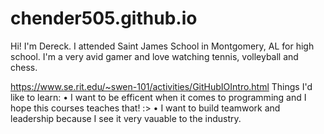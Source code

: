 # chender505.github.io
Hi! I'm Dereck. I attended Saint James School in Montgomery, AL for high school. I'm  a very avid gamer and love watching tennis, volleyball and chess.

https://www.se.rit.edu/~swen-101/activities/GitHubIOIntro.html
Things I'd like to learn:
• I want to be efficent when it comes to programming and I hope this courses teaches that! :>
• I want to build teamwork and leadership because I see it very vauable to the industry.

